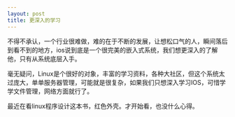 ```yaml
---
layout: post
title: 更深入的学习
---
```


不得不承认，一个行业很难做，难的在于不断的发展，让想松口气的人，瞬间落后到看不到的地方，ios说到底是一个很完美的嵌入式系统，我们想更深入的了解他，只有从系统底层入手。

毫无疑问，Linux是个很好的对象，丰富的学习资料，各种大社区，但这个系统太过庞大，单单服务器管理，可能就是很复杂，如果我们只想深入学习IOS，可惜学学文件管理，网络方面就行了。

最近在看linux程序设计这本书，红色外壳。才开始看，也没什么心得。